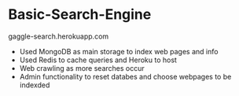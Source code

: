# Basic-Search-Engine
  gaggle-search.herokuapp.com
- Used MongoDB as main storage to index web pages and info
- Used Redis to cache queries and Heroku to host 
- Web crawling as more searches occur
- Admin functionality to reset databes and choose webpages to be indexded
